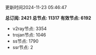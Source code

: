 更新时间2024-11-23 05:46:47

**总订阅: 2421**
**总节点: 11317**
**有效节点: 6192**
- v2ray节点: 3354
- trojan节点: 1046
- ss节点: 1790
- ssr节点: 2
